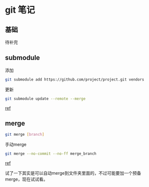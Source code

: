 # git 笔记

## 基础

待补完

## submodule

添加

```sh
git submodule add https://github.com/project/project.git vendors
```

更新

```sh
git submodule update --remote --merge
```

[ref](https://medium.com/@nightheronry/how-to-add-and-update-git-submodules-dc1ba035e63b#:~:text=In%20order%20to%20update%20an,the%20%E2%80%9C%E2%80%93merge%E2%80%9D%20option.&text=Using%20the%20%E2%80%9C%E2%80%93remote%E2%80%9D%20command,each%20submodule%20of%20your%20project.)

## merge

```sh
git merge [branch]
```

手动merge

```sh
git merge --no-commit --no-ff merge_branch
```

[ref](https://stackoverflow.com/questions/4657009/how-to-merge-all-files-manually-in-git)

试了一下其实是可以自动merge到文件夹里面的，不过可能要加一个预备merge，现在试试看。
